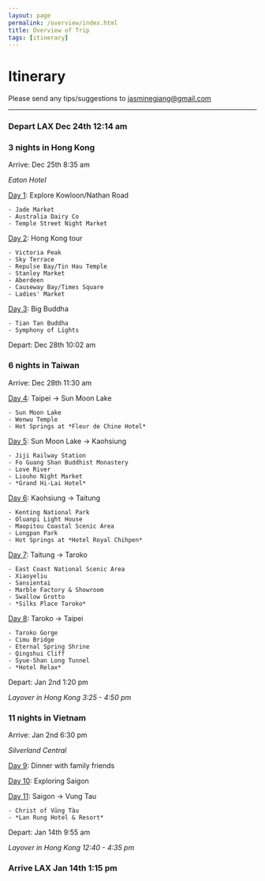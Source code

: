 ```yaml
---
layout: page
permalink: /overview/index.html
title: Overview of Trip
tags: [itinerary]
---
```


# Itinerary

Please send any tips/suggestions to <a href="mailto:{{ site.social.email}}">jasminegiang@gmail.com</a> 

---

### Depart LAX Dec 24th 12:14 am

### **3 nights in Hong Kong**
Arrive: Dec 25th 8:35 am

*Eaton Hotel*

[Day 1](http://jmoney.rocks/asia/hong%20kong/hong-kong-1/): Explore Kowloon/Nathan Road
    
    - Jade Market
    - Australia Dairy Co
    - Temple Street Night Market

[Day 2](http://jmoney.rocks/asia/hong%20kong/hong-kong-2/): Hong Kong tour
    
    - Victoria Peak
    - Sky Terrace
    - Repulse Bay/Tin Hau Temple
    - Stanley Market
    - Aberdeen
    - Causeway Bay/Times Square
    - Ladies' Market

[Day 3](http://jmoney.rocks/asia/hong%20kong/hong-kong-3/): Big Buddha

    - Tian Tan Buddha
    - Symphony of Lights

Depart: Dec 28th 10:02 am

### **6 nights in Taiwan**
Arrive: Dec 28th 11:30 am

[Day 4](http://jmoney.rocks/asia/taiwan/taiwan-1/): Taipei -> Sun Moon Lake

    - Sun Moon Lake
    - Wenwu Temple
    - Hot Springs at *Fleur de Chine Hotel*

[Day 5](http://jmoney.rocks/asia/taiwan/taiwan-2/): Sun Moon Lake -> Kaohsiung

    - Jiji Railway Station
    - Fo Guang Shan Buddhist Monastery
    - Love River
    - Liouho Night Market
    - *Grand Hi-Lai Hotel*

[Day 6](http://jmoney.rocks/asia/taiwan/taiwan-3/): Kaohsiung -> Taitung

    - Kenting National Park
    - Oluanpi Light House
    - Maopitou Coastal Scenic Area
    - Longpan Park
    - Hot Springs at *Hotel Royal Chihpen*

[Day 7](http://jmoney.rocks/asia/taiwan/taiwan-4/): Taitung -> Taroko

    - East Coast National Scenic Area
    - Xiaoyeliu
    - Sansientai
    - Marble Factory & Showroom
    - Swallow Grotto
    - *Silks Place Taroko*

[Day 8](http://jmoney.rocks/asia/taiwan/taiwan-5/): Taroko -> Taipei
    
    - Taroko Gorge
    - Cimu Bridge
    - Eternal Spring Shrine
    - Qingshui Cliff
    - Syue-Shan Long Tunnel
    - *Hotel Relax*

Depart: Jan 2nd 1:20 pm

*Layover in Hong Kong 3:25 - 4:50 pm*

### **11 nights in Vietnam**
Arrive: Jan 2nd 6:30 pm

*Silverland Central*

[Day 9](): Dinner with family friends

[Day 10](): Exploring Saigon

[Day 11](): Saigon -> Vung Tau

    - Christ of Vũng Tàu
    - *Lan Rung Hotel & Resort*


Depart: Jan 14th 9:55 am

*Layover in Hong Kong 12:40 - 4:35 pm*

### Arrive LAX Jan 14th 1:15 pm

